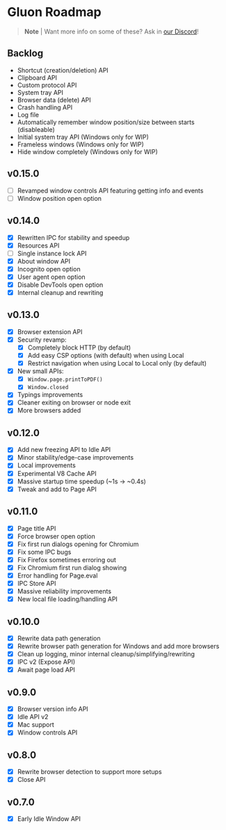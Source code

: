 # Gluon Roadmap

> **Note** |
> Want more info on some of these? Ask in [our Discord](https://discord.gg/RFtUCA8fST)!

## Backlog
- Shortcut (creation/deletion) API
- Clipboard API
- Custom protocol API
- System tray API
- Browser data (delete) API
- Crash handling API
- Log file
- Automatically remember window position/size between starts (disableable)
- Initial system tray API (Windows only for WIP)
- Frameless windows (Windows only for WIP)
- Hide window completely (Windows only for WIP)

## v0.15.0
- [ ] Revamped window controls API featuring getting info and events
- [ ] Window position open option

## v0.14.0
- [X] Rewritten IPC for stability and speedup
- [X] Resources API
- [ ] Single instance lock API
- [X] About window API
- [X] Incognito open option
- [X] User agent open option
- [X] Disable DevTools open option
- [X] Internal cleanup and rewriting

## v0.13.0
- [X] Browser extension API
- [X] Security revamp:
  - [X] Completely block HTTP (by default)
  - [X] Add easy CSP options (with default) when using Local
  - [X] Restrict navigation when using Local to Local only (by default)
- [X] New small APIs:
  - [X] `Window.page.printToPDF()`
  - [X] `Window.closed`
- [X] Typings improvements
- [X] Cleaner exiting on browser or node exit
- [X] More browsers added

## v0.12.0
- [X] Add new freezing API to Idle API
- [X] Minor stability/edge-case improvements
- [X] Local improvements
- [X] Experimental V8 Cache API
- [X] Massive startup time speedup (~1s -> ~0.4s)
- [X] Tweak and add to Page API

## v0.11.0
- [X] Page title API
- [X] Force browser open option
- [X] Fix first run dialogs opening for Chromium
- [X] Fix some IPC bugs
- [X] Fix Firefox sometimes erroring out
- [X] Fix Chromium first run dialog showing
- [X] Error handling for Page.eval
- [X] IPC Store API
- [X] Massive reliability improvements
- [X] New local file loading/handling API

## v0.10.0
- [X] Rewrite data path generation
- [X] Rewrite browser path generation for Windows and add more browsers
- [X] Clean up logging, minor internal cleanup/simplifying/rewriting
- [X] IPC v2 (Expose API)
- [X] Await page load API

## v0.9.0
- [X] Browser version info API
- [X] Idle API v2
- [X] Mac support
- [X] Window controls API

## v0.8.0
- [X] Rewrite browser detection to support more setups
- [X] Close API

## v0.7.0
- [X] Early Idle Window API